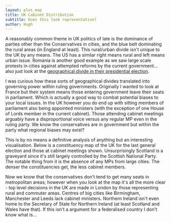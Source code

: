 ```yaml
---
layout: plus_map
title: UK Cabinet Distribution
subtitle: Does this look representative?
author: Hugh
---
```


A reasonably common theme in UK politics of late is the dominance of parties other than the Conservatives in cities, and the blue belt dominating the rural areas (in England at least). This rural/urban divide isn't unique to the UK by any means. The US has a similar right means rural and left means urban issue. Romania is another good example as we saw large scale protests in cities against attempted reforms by the current government... also just look at the [geographical divide in their presidential election](https://en.wikipedia.org/wiki/Romanian_presidential_election,_2014).

I was curious how these sorts of geographical divides translated into governing power within ruling governments. Originally I wanted to look at France but their system means those entering government leave their seats in parliament. Which is actually a good way to combat potential biases to your local issues. In the UK however you do end up with sitting members of parliament also being appointed ministers (with the exception of one House of Lords member in the current cabinet). Those attending cabinet meetings arguably have a disproportional voice versus any regular MP even in the ruling party. We know the conservatives are in government but within the party what regional biases may exist?

This is by no means a definitive analysis of anything but an interesting visualisation. Below is a constituency map of the UK for the last general election and those at cabinet meetings shown. Unsurprisingly Scotland is a graveyard since it's still largely controlled by the Scottish National Party. The notable thing from it is the absence of any MPs from large cities. The denser the constituencies get, the less cabinet members.

Now we know that the conservatives don't tend to get many seats in metropolitan areas; however when you look at the map it's all the more clear - top level decisions in the UK are made in London by those representing rural and commuter areas. Centres of big cities like Birmingham, Manchester and Leeds lack cabinet ministers. Northern Ireland isn't even home to the Secretary of State for Northern Ireland (at least Scotland and Wales have that). If this isn't a argument for a federalised country I don't know what is...
